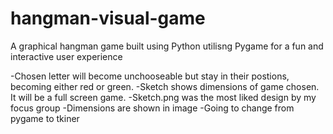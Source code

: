 # hangman-visual-game
A graphical hangman game built using Python utilisng Pygame for a fun and interactive user experience


-Chosen letter will become unchooseable but stay in their postions, becoming either red or green.
-Sketch shows dimensions of game chosen. It will be a full screen game. 
-Sketch.png was the most liked design by my focus group 
-Dimensions are shown in image
-Going to change from pygame to tkiner



